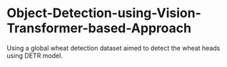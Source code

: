 # Object-Detection-using-Vision-Transformer-based-Approach
 Using a global wheat detection dataset aimed to detect the wheat  heads using DETR model.
